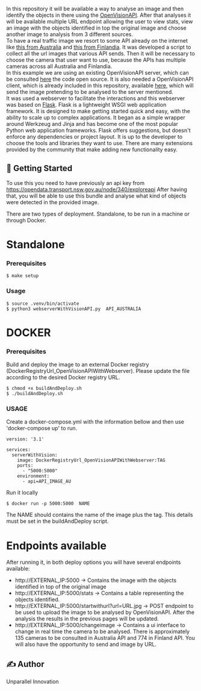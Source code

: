 In this repository it will be available a way to analyse an image and then identify the objects in there using the [OpenVisionAPI](https://openvisionapi.com). After that analyses it will be available multiple URL endpoint allowing the user to view stats, view an image with the objects identified in top the original image and choose another image to analysis from 3 different sources. <br>
To have a real traffic image we resort to some API already on the internet like [this from Australia](https://opendata.transport.nsw.gov.au/node/340/exploreapi) and [this from Finlandia](https://www.digitraffic.fi/en/road-traffic/#swagger-api-descriptions). It was developed a script to collect all the url images that various API sends. Then it will be necessary to choose the camera that user want to use, because the APIs has multiple cameras across all Australia and Finlandia.<br>
In this example we are using an existing OpenVisionAPI server, which can be consulted [here](https://github.com/openvisionapi/ova-server) the code open source. It is also needed a OpenVisionAPI client, which is already included in this repository, available [here](https://github.com/openvisionapi/ova-client), which will send the image pretending to be analysed to the server mentioned.<br>
It was used a webserver to facilitate the interactions and this webserver was based on [Flask](https://flask.palletsprojects.com/en/2.0.x/). Flask is a lightweight WSGI web application framework. It is designed to make getting started quick and easy, with the ability to scale up to complex applications. It began as a simple wrapper around Werkzeug and Jinja and has become one of the most popular Python web application frameworks.
Flask offers suggestions, but doesn't enforce any dependencies or project layout. It is up to the developer to choose the tools and libraries they want to use. There are many extensions provided by the community that make adding new functionality easy.<br>



## 🚀 Getting Started
To use this you need to have previously an api key from https://opendata.transport.nsw.gov.au/node/340/exploreapi
After having that, you will be able to use this bundle and analyse what kind of objects were detected in the provided image.


There are two types of deployment. Standalone, to be run in a machine or through Docker.


# Standalone
### Prerequisites
```
$ make setup
```
### Usage
```
$ source .venv/bin/activate
$ python3 webserverWithVisionAPI.py  API_AUSTRALIA
```

# DOCKER
### Prerequisites
Build and deploy the image to an external Docker registry (DockerRegistryUrl_OpenVisionAPIWithWebserver). Please update the file according to the desired Docker registry URL.

```
$ chmod +x buildAndDeploy.sh
$ ./buildAndDeploy.sh
```


### USAGE
Create a docker-compose.yml with the information bellow and then use 'docker-compose up' to run.
```
version: '3.1'

services:
  serverWithVision:
    image: DockerRegistryUrl_OpenVisionAPIWithWebserver:TAG
    ports:
      - "5000:5000"
    environment:
      - api=API_IMAGE_AU
```



Run it locally

```
$ docker run -p 5000:5000  NAME
```
The NAME should contains the name of the image plus the tag. This details must be set in the buildAndDeploy script.

# Endpoints available
After running it, in both deploy options you will have several endpoints available:
- http://EXTERNAL_IP:5000 -> Contains the image with the objects identified in top of the original image
- http://EXTERNAL_IP:5000/stats -> Contains a table representing the objects identified.
- http://EXTERNAL_IP:5000/startwithurl?url=URL.jpg -> POST endpoint to be used to upload the image to be analysed by OpenVisionAPI. After the analysis the results in the previous pages will be updated.
- http://EXTERNAL_IP:5000/changeimage -> Contains a ui interface to change in real time the camera to be analysed. There is approximately 135 cameras to be consulted in Australia API and 774 in Finland API. You will also have the opportunity to send and image by URL.


## ✍️  Author
Unparallel Innovation

